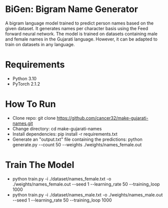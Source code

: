 # BiGen: Bigram Name Generator
A bigram language model trained to predict person names based on the given dataset. It generates names per character basis using the Feed forward neural network. The model is trained on datasets containing male and female names in the Gujarati language. However, it can be adapted to train on datasets in any language.

# Requirements
- Python 3.10
- PyTorch 2.1.2

# How To Run
- Clone repo: 
  git clone https://github.com/cancer32/make-gujarati-names.git
- Change directory:
  cd make-gujarati-names
- Install dependencies:
  pip install -r requirements.txt
- Generate an "output.txt" file containing the predictions:
  python generate.py --count 50 --weights ./weights/names_female.out

# Train The Model
- python train.py -i ./dataset/names_female.txt -o ./weights/names_female.out --seed 1 --learning_rate 50 --training_loop 1000
- python train.py -i ./dataset/names_male.txt -o ./weights/names_male.out --seed 1 --learning_rate 50 --training_loop 1000

